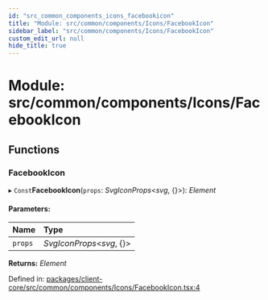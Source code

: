 ```yaml
---
id: "src_common_components_icons_facebookicon"
title: "Module: src/common/components/Icons/FacebookIcon"
sidebar_label: "src/common/components/Icons/FacebookIcon"
custom_edit_url: null
hide_title: true
---
```


# Module: src/common/components/Icons/FacebookIcon

## Functions

### FacebookIcon

▸ `Const`**FacebookIcon**(`props`: *SvgIconProps*<*svg*, {}\>): *Element*

#### Parameters:

Name | Type |
:------ | :------ |
`props` | *SvgIconProps*<*svg*, {}\> |

**Returns:** *Element*

Defined in: [packages/client-core/src/common/components/Icons/FacebookIcon.tsx:4](https://github.com/xr3ngine/xr3ngine/blob/673ad6a5f/packages/client-core/src/common/components/Icons/FacebookIcon.tsx#L4)
